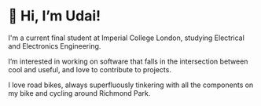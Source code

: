 # 👋 Hi, I’m Udai!

I'm a current final student at Imperial College London, studying Electrical and Electronics Engineering.

I’m interested in working on software that falls in the intersection between cool and useful, and love to contribute to projects.

I love road bikes, always superfluously tinkering with all the components on my bike and cycling around Richmond Park.



<!---

I’m currently learning 
- 💞️ I’m looking to collaborate on ...
- 📫 How to reach me ...

udai-arneja/udai-arneja is a ✨ special ✨ repository because its `README.md` (this file) appears on your GitHub profile.
You can click the Preview link to take a look at your changes.
--->
